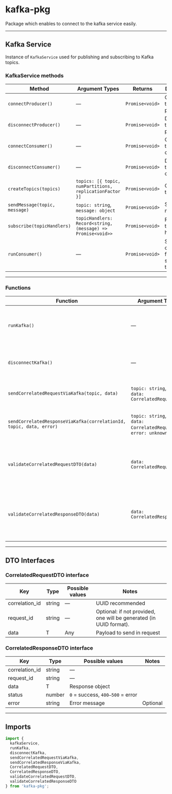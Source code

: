 # kafka-pkg

Package which enables to connect to the kafka service easily.

---

## Kafka Service

Instance of `KafkaService` used for publishing and subscribing to Kafka topics.

### KafkaService methods

| Method | Argument Types | Returns | Description |
| - | - | - | - |
| `connectProducer()` | — | `Promise<void>` | Connects the Kafka producer |
| `disconnectProducer()` | — | `Promise<void>` | Disconnects the Kafka producer |
| `connectConsumer()` | — | `Promise<void>` | Connects the Kafka consumer |
| `disconnectConsumer()` | — | `Promise<void>` | Disconnects the Kafka consumer |
| `createTopics(topics)` | `topics: [{ topic, numPartitions, replicationFactor }]` | `Promise<void>` | Creates topics |
| `sendMessage(topic, message)` | `topic: string`, `message: object` | `Promise<void>` | Sends a message |
| `subscribe(topicHandlers)` | `topicHandlers: Record<string, (message) => Promise<void>>` | `Promise<void>` | Register topic handlers |
| `runConsumer()` | — | `Promise<void>` | Starts consuming from subscribed topics |

---

### Functions

| Function | Argument Types | Returns | Description |
| - | - | - | - |
| `runKafka()` | — | `Promise<void>` | Starts consuming messages via registered handlers |
| `disconnectKafka()` | — | `Promise<void>` | Gracefully disconnects producer and consumer |
| `sendCorrelatedRequestViaKafka(topic, data)` | `topic: string`,<br>`data: CorrelatedRequestDTO` | `Promise<string>`: the request id | Sends a correlated request via Kafka |
| `sendCorrelatedResponseViaKafka(correlationId, topic, data, error)` | `topic: string`,<br>`data: CorrelatedRequestDTO`,<br>`error: unknown \ null` | `Promise<void>` | Sends a correlated response message via Kafka |
| `validateCorrelatedRequestDTO(data)` | `data: CorrelatedRequestDTO` | `void` | Validates the request data and throws an error when validation fails |
| `validateCorrelatedResponseDTO(data)` | `data: CorrelatedResponseDTO` | `void` | Validates the response data and throws an error when validation fails |

---

## DTO Interfaces

### CorrelatedRequestDTO<T> interface

| Key | Type | Possible values | Notes |
| - | - | - | - |
| correlation_id | string | — | UUID recommended |
| request_id | string | — | Optional: if not provided, one will be generated (in UUID format). |
| data | T | Any | Payload to send in request |

### CorrelatedResponseDTO<T> interface

| Key | Type | Possible values | Notes |
| - | - | - | - |
| correlation_id | string | — | |
| request_id | string | — | |
| data | T | Response object | |
| status | number | `0` = success, `400–500` = error | |
| error | string | Error message | Optional |

---

## Imports

```ts
import {
  kafkaService,
  runKafka,
  disconnectKafka,
  sendCorrelatedRequestViaKafka,
  sendCorrelatedResponseViaKafka,
  CorrelatedRequestDTO,
  CorrelatedResponseDTO,
  validateCorrelatedRequestDTO,
  validateCorrelatedResponseDTO
} from 'kafka-pkg';
```
